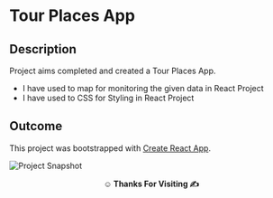 # Tour Places App
## Description

Project aims completed and created a Tour Places App.

- I have used to map for monitoring the given data in React Project
- I have used to CSS for Styling in React Project

## Outcome
This project was bootstrapped with [Create React App](https://fatihg34.github.io/first_react_project/).

![Project Snapshot](./src/assets/Tour%20Places.gif)

**<p align="center">&#9786; Thanks For Visiting &#9997;</p>**